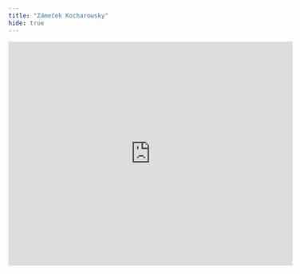 ```yaml
---
title: "Zámeček Kocharowsky"
hide: true
---
```


<iframe
  width="570"
  height="450"
  frameborder="0" style="border:0"
  src="https://www.google.com/maps/embed/v1/place?key=AIzaSyAoRAVEvN-ZgC3ZecceY8a7jJHuJVBBU7A
    &q=Zámeček+Kocharowsky,+Loděnice&zoom=11" allowfullscreen>
</iframe>
